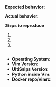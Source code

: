 <!--
Thank you for opening issue. Please follow Issue Template contents,
Please understand that without all essential info the issue
may be closed as unreproducible.
*** NOTE: Lines enclosed by arrows are comments, and will be deleted automatically. ***
-->
<!--                      ISSUE TEMPLATE:
• Please provide clear explanations of the problem.
  - Provide short and understandable steps to reproduce the issue. (Optional)
• Fill out the table below ## symbols and keep it at the end of your
  issue text. Please provide an answer for every line.
• Provide a minimal viable repro case, ideally following
  https://github.com/SirVer/ultisnips/blob/master/CONTRIBUTING.md#reproducing-bugs.
  If this is not possible, post a minimal, complete `.vimrc`, snippet
  definition, and set of keystrokes that reproduces your problem.
-->
<!-- Please post your explanations below -->


**Expected behavior:**


**Actual behavior:**


**Steps to reproduce** <!-- Optional -->

1.
2.
3.

<!--
    Please fill theese fields. 
    NOTE: contents inside arrows will be ignored.
-->
## 
- **Operating System**:  <!-- e.g. Windows XP / Ubuntu 16.04 / Mac OS 10.5 -->
- **Vim Version**: <!-- e.g. Vim 8.0, Vim 7.4, Neovim 0.3 -->
- **UltiSnips Version**: <!-- e.g. 3.1. If you're using version from git 
                              run: `git rev-parse origin/master` -->
- **Python inside Vim**: <!-- e.g. 2.7.14 / 3.6.5. If unsure run 
                              `:py import sys; print(sys.version)` and
                              `:py3 import sys; print(sys.version)`
                              inside Vim and copy and paste the result. -->
- **Docker repo/vimrc**: <!-- link to the repo, or uploaded vimrc -->
